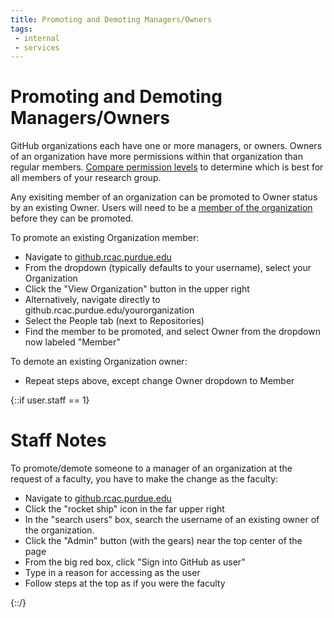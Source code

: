 ```yaml
---
title: Promoting and Demoting Managers/Owners
tags:
 - internal
 - services
---
```


# Promoting and Demoting Managers/Owners

GitHub organizations each have one or more managers, or owners. Owners of an organization have more permissions within that organization than regular members. [Compare permission levels](https://help.github.com/enterprise/2.8/user/articles/permission-levels-for-an-organization/) to determine which is best for all members of your research group.

Any exisiting member of an organization can be promoted to Owner status by an existing Owner. Users will need to be a [member of the organization](../ManagingUsers) before they can be promoted.

To promote an existing Organization member:

* Navigate to [github.rcac.purdue.edu](https://github.rcac.purdue.edu)
* From the dropdown (typically defaults to your username), select your Organization
* Click the "View Organization" button in the upper right
* Alternatively, navigate directly to github.rcac.purdue.edu/yourorganization
* Select the People tab (next to Repositories)
* Find the member to be promoted, and select Owner from the dropdown now labeled "Member"

To demote an existing Organization owner:

* Repeat steps above, except change Owner dropdown to Member

{::if user.staff == 1}

# Staff Notes

To promote/demote someone to a manager of an organization at the request of a faculty, you have to make the change as the faculty:

* Navigate to [github.rcac.purdue.edu](https://github.rcac.purdue.edu)
* Click the "rocket ship" icon in the far upper right
* In the "search users" box, search the username of an existing owner of the organization.
* Click the "Admin" button (with the gears) near the top center of the page
* From the big red box, click "Sign into GitHub as user"
* Type in a reason for accessing as the user
* Follow steps at the top as if you were the faculty

{::/}
